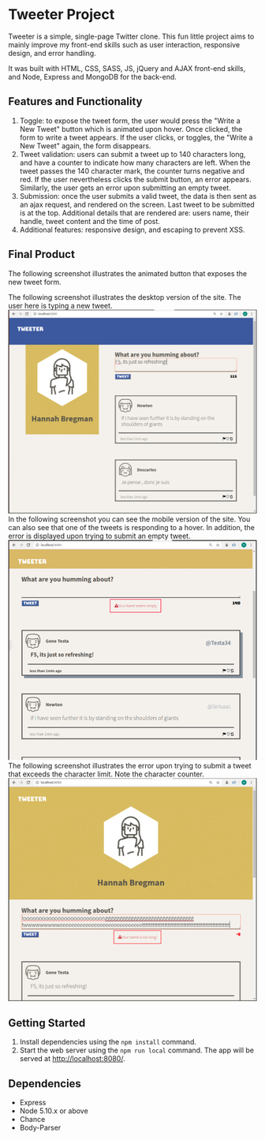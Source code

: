 # Tweeter Project

Tweeter is a simple, single-page Twitter clone. This fun little project aims to mainly improve my front-end skills such as user interaction, responsive design, and error handling.

It was built with HTML, CSS, SASS, JS, jQuery and AJAX front-end skills, and Node, Express and MongoDB for the back-end.

## Features and Functionality

1. Toggle: to expose the tweet form, the user would press the "Write a New Tweet" button which is animated upon hover. Once clicked, the form to write a tweet appears. If the user clicks, or toggles, the "Write a New Tweet" again, the form disappears.
2. Tweet validation: users can submit a tweet up to 140 characters long, and have a counter to indicate how many characters are left. When the tweet passes the 140 character mark, the counter turns negative and red. If the user nevertheless clicks the submit button, an error appears. Similarly, the user gets an error upon submitting an empty tweet.
3. Submission: once the user submits a valid tweet, the data is then sent as an ajax request, and rendered on the screen. Last tweet to be submitted is at the top. Additional details that are rendered are: users name, their handle, tweet content and the time of post. 
4. Additional features: responsive design, and escaping to prevent XSS.

## Final Product
The following screenshot illustrates the animated button that exposes the new tweet form.

The following screenshot illustrates the desktop version of the site. The user here is typing a new tweet.
![New Tweet - Desktop Version of Site](https://github.com/bregmanh/tweeter/blob/master/docs/new-tweet.png?raw=true)
In the following screenshot you can see the mobile version of the site. You can also see that one of the tweets is responding to a hover. In addition, the error is displayed upon trying to submit an empty tweet.
![Empty Tweet Error and Hover over a Tweet](https://github.com/bregmanh/tweeter/blob/master/docs/mobile-hover.png?raw=true)
The following screenshot illustrates the error upon trying to submit a tweet that exceeds the character limit. Note the character counter.
![Long Tweet Error - Mobile Version of Site](https://github.com/bregmanh/tweeter/blob/master/docs/long-tweet.png?raw=true)

## Getting Started

1. Install dependencies using the `npm install` command.
2. Start the web server using the `npm run local` command. The app will be served at <http://localhost:8080/>.

## Dependencies

- Express
- Node 5.10.x or above
- Chance
- Body-Parser
